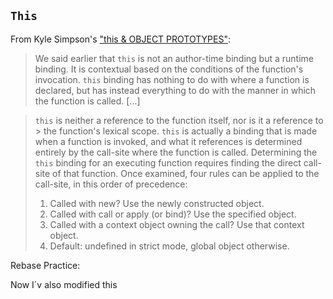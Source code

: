 ## `This`

From Kyle Simpson's ["this & OBJECT PROTOTYPES"](https://github.com/getify/You-Dont-Know-JS/blob/master/this%20%26%20object%20prototypes/ch1.md):

> We said earlier that `this` is not an author-time binding but a runtime binding.
> It is contextual based on the conditions of the function's invocation. `this`
> binding has nothing to do with where a function is declared, but has instead everything to do with the manner in which
> the function is called. [...]

> `this` is neither a reference to the function itself, nor is it a reference to > the function's lexical scope.
> `this` is actually a binding that is made when a function is invoked, and what it
> references is determined entirely by the call-site where the function is called.
> Determining the `this` binding for an executing function requires finding the
> direct call-site of that function. Once examined, four rules can be applied to
> the call-site, in this order of precedence:
>
> 1.  Called with new? Use the newly constructed object.
> 1.  Called with call or apply (or bind)? Use the specified object.
> 1.  Called with a context object owning the call? Use that context object.
> 1.  Default: undefined in strict mode, global object otherwise.

Rebase Practice:

Now I´v also modified this

